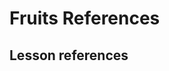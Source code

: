 <h1>
  <span class="headline">Fruits</span>
  <span class="subhead">References</span>
</h1>

## Lesson references


